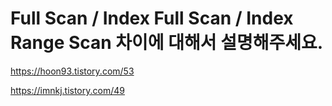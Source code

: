 



# Full Scan / Index Full Scan / Index Range Scan 차이에 대해서 설명해주세요.

https://hoon93.tistory.com/53





https://imnkj.tistory.com/49